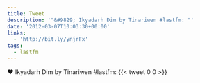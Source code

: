 ```yaml
---
title: Tweet
description: '"&#9829; Ikyadarh Dim by Tinariwen #lastfm: "'
date: '2012-03-07T10:03:30+00:00'
links:
  - 'http://bit.ly/ynjrFx'
tags:
  - lastfm
---
```

&#9829; Ikyadarh Dim by Tinariwen #lastfm: 
      {{< tweet 0 0 >}}
    
